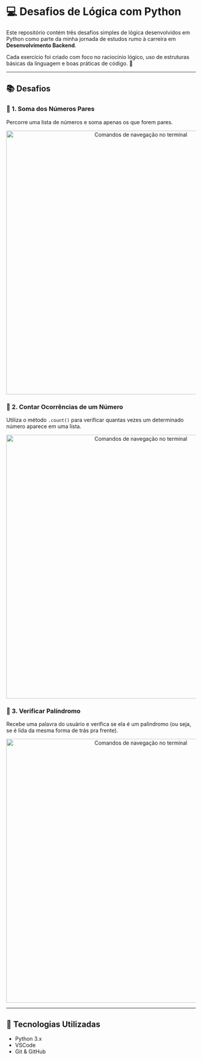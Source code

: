 # 💻 Desafios de Lógica com Python

Este repositório contém três desafios simples de lógica desenvolvidos em Python como parte da minha jornada de estudos rumo à carreira em **Desenvolvimento Backend**.

Cada exercício foi criado com foco no raciocínio lógico, uso de estruturas básicas da linguagem e boas práticas de código. 🚀

---

## 📚 Desafios

### 🔢 1. Soma dos Números Pares
Percorre uma lista de números e soma apenas os que forem pares.

<p align="center">
  <img src="https://i.imgur.com/KIK9yiH.jpeg" alt="Comandos de navegação no terminal" width="700"/>
</p>

### 🔁 2. Contar Ocorrências de um Número
Utiliza o método `.count()` para verificar quantas vezes um determinado número aparece em uma lista.

<p align="center">
  <img src="https://i.imgur.com/KIK9yiH.jpeg" alt="Comandos de navegação no terminal" width="700"/>
</p>

### 🔄 3. Verificar Palíndromo
Recebe uma palavra do usuário e verifica se ela é um palíndromo (ou seja, se é lida da mesma forma de trás pra frente).

<p align="center">
  <img src"https://i.imgur.com/MLrNO17.jpeg" alt="Comandos de navegação no terminal" width="700"/>
</p>

---

## 🧰 Tecnologias Utilizadas
- Python 3.x
- VSCode
- Git & GitHub
